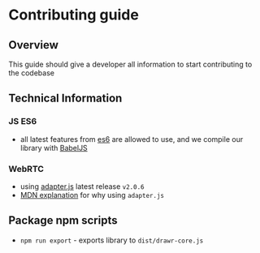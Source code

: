 # Contributing guide

## Overview

This guide should give a developer all information to start contributing to the codebase

## Technical Information

### JS ES6

* all latest features from [es6](https://html5hive.org/es6-and-babel-tutorial/) are allowed to use, and we compile our library with [BabelJS](https://babeljs.io/)

### WebRTC

* using [adapter.js](https://www.npmjs.com/package/webrtc-adapter) latest release `v2.0.6`
* [MDN explanation](https://developer.mozilla.org/en-US/docs/Web/API/WebRTC_API/adapter.js) for why using `adapter.js`

## Package npm scripts

* `npm run export` - exports library to `dist/drawr-core.js`
